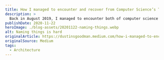 ```yaml
---
title: How I managed to encounter and recover from Computer Science’s Two Hardest Problems
description: >
  Back in August 2019, I managed to encounter both of computer science’s hardest problems: (1) cache invalidation and (2) naming things, while trying to do something relatively simple. I wanted to share my experience and the lessons I learned from that situation.
publishDate: 2020-11-22
heroImage: ./blog-assets/20201122-naming-things.webp
alt: Naming things is hard
originalArticle: https://dustinsgoodman.medium.com/how-i-managed-to-encounter-and-recover-from-computer-sciences-two-hardest-problems-83f108b8dd1
originalSource: Medium
tags:
  - Architecture
---
```

